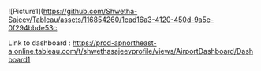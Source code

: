 
![Picture1](https://github.com/Shwetha-Sajeev/Tableau/assets/116854260/1cad16a3-4120-450d-9a5e-0f294bbde53c

Link to dashboard : 
https://prod-apnortheast-a.online.tableau.com/t/shwethasajeevprofile/views/AirportDashboard/Dashboard1 
